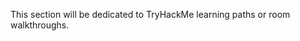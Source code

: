 <script src="https://tryhackme.com/badge/2661120"></script>

This section will be dedicated to TryHackMe learning paths or room walkthroughs.
